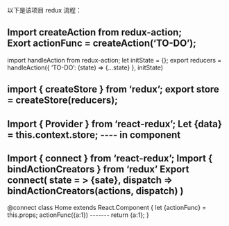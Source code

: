  以下是该项目 redux 流程：

 Import createAction from redux-action;                        
Exort  actionFunc = createAction(‘TO-DO’);         
---------------------------------------------------------------------                                                                                                                   
import handleAction from redux-action; 
let initState = {};
export reducers = handleAction({
      ‘TO-DO’: (state) => {…state}
}, initState)

import { createStore } from  ‘redux’;
export  store = createStore(reducers);
-----------------------------------------------------------------------------

Import { Provider } from ‘react-redux’;
<Provider store={store}>
<App>
</Provider>
Let {data} = this.context.store; ----   in component
----------------------------------------------------------------------------

Import { connect } from ‘react-redux’;
Import { bindActionCreators } from ‘redux’
Export connect(
   state = > {sate},
   dispatch => bindActionCreators(actions, dispatch)
)
------------------------------------------------------------------------------
@connect
class Home extends React.Component {
      let {actionFunc} = this.props;
      actionFunc({a:1}) -------    return {a:1};
}
